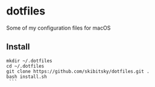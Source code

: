 # dotfiles

Some of my configuration files for macOS

## Install

```shell
mkdir ~/.dotfiles
cd ~/.dotfiles
git clone https://github.com/skibitsky/dotfiles.git .
bash install.sh
 ```